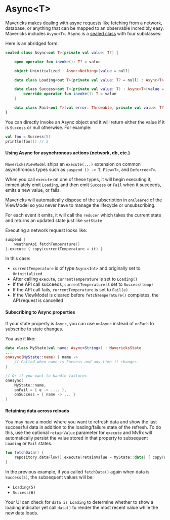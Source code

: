 # Async&lt;T&gt;
Mavericks makes dealing with async requests like fetching from a network, database, or anything that can be mapped to an observable incredibly easy. Mavericks includes `Async<T>`. Async is a [sealed class](https://kotlinlang.org/docs/reference/sealed-classes.html) with four subclasses:

Here is an abridged form:
```kotlin
sealed class Async<out T>(private val value: T?) {

    open operator fun invoke(): T? = value

    object Uninitialized : Async<Nothing>(value = null)

    data class Loading<out T>(private val value: T? = null) : Async<T>(value = value)

    data class Success<out T>(private val value: T) : Async<T>(value = value) {
        override operator fun invoke(): T = value
    }

    data class Fail<out T>(val error: Throwable, private val value: T? = null) : Async<T>(value = value)
}
```

You can directly invoke an Async object and it will return either the value if it is `Success` or null otherwise.
For example:
```kotlin
val foo = Success(5)
println(foo()) // 5
```

#### Using Async for asynchronous actions (network, db, etc.)
`MavericksViewModel` ships an `execute(...)` extension on common asynchronous types such as `suspend () -> T`, `Flow<T>`, and `Deferred<T>`.

When you call `execute` on one of these types, it will begin executing it, immediately emit `Loading`, and then emit `Success` or `Fail` when it succeeds, emits a new value, or fails.

Mavericks will automatically dispose of the subscription in `onCleared` of the ViewModel so you never have to manage the lifecycle or unsubscribing.

For each event it emits, it will call the `reducer` which takes the current state and returns an updated state just like `setState`

Executing a network request looks like:
```kotlin
suspend {
    weatherApi.fetchTemperature()
}.execute { copy(currentTemperature = it) }
```
In this case:
* `currentTemperature` is of type `Async<Int>` and originally set to `Uninitialized`
* After calling `execute`, `currentTemperature` is set to `Loading()`
* If the API call succeeds, `currentTemperature` is set to `Success(temp)`
* If the API call fails, `currentTemperature` is set to `Fail(e)`
* If the ViewModel is cleared before `fetchTemperature()` completes, the API request is cancelled


#### Subscribing to Async properties
If your state property is `Async`, you can use `onAsync` instead of `onEach` to subscribe to state changes.

You use it like:
```kotlin
data class MyState(val name: Async<String>) : MavericksState
...
onAsync(MyState::name) { name ->
    // Called when name is Success and any time it changes.
}

// Or if you want to handle failures
onAsync(
    MyState::name,
    onFail = { e -> .... },
    onSuccess = { name -> ... }
)
```

#### Retaining data across reloads
You may have a model where you want to refresh data and show the last successful data in addition to the loading/failure state of the refresh. To do this, use the optional `retainValue` parameter for `execute` and MvRx will automatically persist the value stored in that property to subsequent `Loading` or `Fail` states.

```kotlin
fun fetchData() {
    repository.dataFlow().execute(retainValue = MyState::data) { copy(data = it) }
}
```
In the previous example, if you called `fetchData()` again when data is `Success(5)`, the subsequent values will be:
* `Loading(5)`
* `Success(6)`

Your UI can check for `data is Loading` to determine whether to show a loading indicator yet call `data()` to render the most recent value while the new data loads.